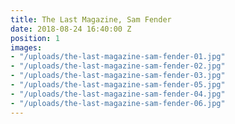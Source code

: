```yaml
---
title: The Last Magazine, Sam Fender
date: 2018-08-24 16:40:00 Z
position: 1
images:
- "/uploads/the-last-magazine-sam-fender-01.jpg"
- "/uploads/the-last-magazine-sam-fender-02.jpg"
- "/uploads/the-last-magazine-sam-fender-03.jpg"
- "/uploads/the-last-magazine-sam-fender-05.jpg"
- "/uploads/the-last-magazine-sam-fender-04.jpg"
- "/uploads/the-last-magazine-sam-fender-06.jpg"
---
```


